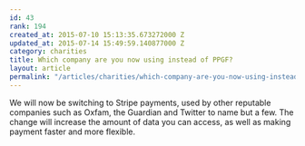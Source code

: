 ```yaml
---
id: 43
rank: 194
created_at: 2015-07-10 15:13:35.673272000 Z
updated_at: 2015-07-14 15:49:59.140877000 Z
category: charities
title: Which company are you now using instead of PPGF?
layout: article
permalink: "/articles/charities/which-company-are-you-now-using-instead-of-ppgf/"
---
```

We will now be switching to Stripe payments, used by other reputable companies such as Oxfam, the Guardian and Twitter to name but a few. The change will increase the amount of data you can access, as well as making payment faster and more flexible.